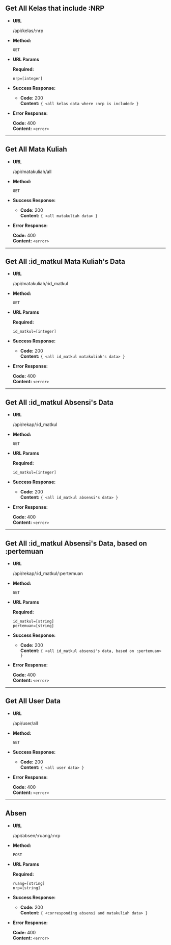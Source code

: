 **Get All Kelas that include :NRP**
----
   

* **URL**

  /api/kelas/:nrp

* **Method:**

  `GET`

*  **URL Params**

   **Required:**
 
   `nrp=[integer]`
  
* **Success Response:**

  * **Code:** 200 <br />
    **Content:** `{ <all kelas data where :nrp is included> }`
 
* **Error Response:**

  **Code:** 400 <br />
    **Content:** `<error>`

----
**Get All Mata Kuliah**
----
   

* **URL**

  /api/matakuliah/all

* **Method:**

  `GET`

* **Success Response:**

  * **Code:** 200 <br />
    **Content:** `{ <all matakuliah data> }`
 
* **Error Response:**

  **Code:** 400 <br />
    **Content:** `<error>`

----
**Get All :id_matkul Mata Kuliah's Data**
----
   

* **URL**

  /api/matakuliah/:id_matkul

* **Method:**

  `GET`

*  **URL Params**

   **Required:**
 
   `id_matkul=[integer]`

* **Success Response:**

  * **Code:** 200 <br />
    **Content:** `{ <all id_matkul matakuliah's data> }`
 
* **Error Response:**

  **Code:** 400 <br />
    **Content:** `<error>`

----
**Get All :id_matkul Absensi's Data**
----
   

* **URL**

  /api/rekap/:id_matkul

* **Method:**

  `GET`

*  **URL Params**

   **Required:**
 
   `id_matkul=[integer]`

* **Success Response:**

  * **Code:** 200 <br />
    **Content:** `{ <all id_matkul absensi's data> }`
 
* **Error Response:**

  **Code:** 400 <br />
    **Content:** `<error>`

----
**Get All :id_matkul Absensi's Data, based on :pertemuan**
----
   

* **URL**

  /api/rekap/:id_matkul/:pertemuan

* **Method:**

  `GET`

*  **URL Params**

   **Required:**
 
   `id_matkul=[string]` <br/>
   `pertemuan=[string]`

* **Success Response:**

  * **Code:** 200 <br />
    **Content:** `{ <all id_matkul absensi's data, based on :pertemuan> }`
 
* **Error Response:**

  **Code:** 400 <br />
    **Content:** `<error>`

----
**Get All User Data**
----
   

* **URL**

  /api/user/all

* **Method:**

  `GET`

* **Success Response:**

  * **Code:** 200 <br />
    **Content:** `{ <all user data> }`
 
* **Error Response:**

  **Code:** 400 <br />
    **Content:** `<error>`

----
**Absen**
----
   

* **URL**

  /api/absen/:ruang/:nrp

* **Method:**

  `POST`

*  **URL Params**

   **Required:**
 
   `ruang=[string]` <br/>
   `nrp=[string]`

* **Success Response:**

  * **Code:** 200 <br />
    **Content:** `{ <corresponding absensi and matakuliah data> }`
 
* **Error Response:**

  **Code:** 400 <br />
    **Content:** `<error>`